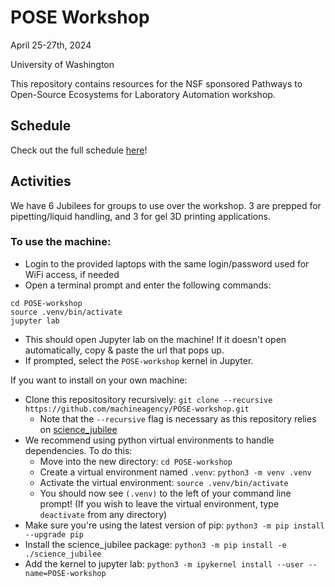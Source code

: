 # POSE Workshop

April 25-27th, 2024

University of Washington 

This repository contains resources for the NSF sponsored Pathways to Open-Source Ecosystems for Laboratory Automation workshop.

## Schedule
Check out the full schedule [here](https://docs.google.com/document/d/1udCEEesGPzwMaFrfiGoRLxHk3sxxxjrCbfZWbAX9TOE/edit)!

## Activities
We have 6 Jubilees for groups to use over the workshop. 3 are prepped for pipetting/liquid handling, and 3 for gel 3D printing applications.

### To use the machine:
- Login to the provided laptops with the same login/password used for WiFi access, if needed
- Open a terminal prompt and enter the following commands:
```
cd POSE-workshop
source .venv/bin/activate
jupyter lab
```
- This should open Jupyter lab on the machine! If it doesn't open automatically, copy & paste the url that pops up.
- If prompted, select the `POSE-workshop` kernel in Jupyter.


If you want to install on your own machine:
- Clone this repositository recursively: `git clone --recursive https://github.com/machineagency/POSE-workshop.git`
    - Note that the `--recursive` flag is necessary as this repository relies on [science_jubilee](https://github.com/machineagency/science_jubilee/) 
- We recommend using python virtual environments to handle dependencies. To do this:
  - Move into the new directory: `cd POSE-workshop`
  - Create a virtual environment named `.venv`: `python3 -m venv .venv`
  - Activate the virtual environment: `source .venv/bin/activate` 
  - You should now see `(.venv)` to the left of your command line prompt! (If you wish to leave the virtual environment, type `deactivate` from any directory)
- Make sure you're using the latest version of pip: `python3 -m pip install --upgrade pip`
- Install the science_jubilee package: `python3 -m pip install -e ./science_jubilee`
- Add the kernel to jupyter lab: `python3 -m ipykernel install --user --name=POSE-workshop`


